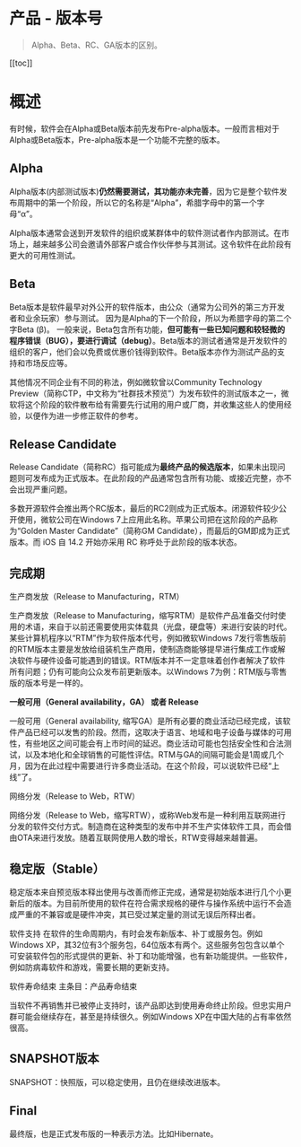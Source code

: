 # 产品 - 版本号

> Alpha、Beta、RC、GA版本的区别。

[[toc]]

# 概述

有时候，软件会在Alpha或Beta版本前先发布Pre-alpha版本。一般而言相对于Alpha或Beta版本，Pre-alpha版本是一个功能不完整的版本。

## Alpha

Alpha版本(内部测试版本)**仍然需要测试，其功能亦未完善**，因为它是整个软件发布周期中的第一个阶段，所以它的名称是“Alpha”，希腊字母中的第一个字母“α”。

Alpha版本通常会送到开发软件的组织或某群体中的软件测试者作内部测试。在市场上，越来越多公司会邀请外部客户或合作伙伴参与其测试。这令软件在此阶段有更大的可用性测试。

## Beta

Beta版本是软件最早对外公开的软件版本，由公众（通常为公司外的第三方开发者和业余玩家）参与测试。 因为是Alpha的下一个阶段，所以为希腊字母的第二个字Beta (β)。 一般来说，Beta包含所有功能，**但可能有一些已知问题和较轻微的程序错误（BUG），要进行调试（debug）**。Beta版本的测试者通常是开发软件的组织的客户，他们会以免费或优惠价钱得到软件。Beta版本亦作为测试产品的支持和市场反应等。

其他情况不同企业有不同的称法，例如微软曾以Community Technology Preview（简称CTP，中文称为“社群技术预览”）为发布软件的测试版本之一，微软将这个阶段的软件散布给有需要先行试用的用户或厂商，并收集这些人的使用经验，以便作为进一步修正软件的参考。

## Release Candidate

Release Candidate（简称RC）指可能成为**最终产品的候选版本**，如果未出现问题则可发布成为正式版本。在此阶段的产品通常包含所有功能、或接近完整，亦不会出现严重问题。

多数开源软件会推出两个RC版本，最后的RC2则成为正式版本。闭源软件较少公开使用，微软公司在Windows 7上应用此名称。苹果公司把在这阶段的产品称为“Golden Master Candidate”（简称GM Candidate），而最后的GM即成为正式版本。而 iOS 自 14.2 开始亦采用 RC 称呼处于此阶段的版本状态。

## 完成期

生产商发放（Release to Manufacturing，RTM）

生产商发放（Release to Manufacturing，缩写RTM）是软件产品准备交付时使用的术语，来自于以前还需要使用实体载具（光盘，硬盘等）来进行安装的时代。某些计算机程序以“RTM”作为软件版本代号，例如微软Windows 7发行零售版前的RTM版本主要是发放给组装机生产商用，使制造商能够提早进行集成工作或解决软件与硬件设备可能遇到的错误。RTM版本并不一定意味着创作者解决了软件所有问题；仍有可能向公众发布前更新版本。以Windows 7为例：RTM版与零售版的版本号是一样的。

**一般可用（General availability，GA） 或者 Release**

一般可用（General availability, 缩写GA）是所有必要的商业活动已经完成，该软件产品已经可以发售的阶段。然而，这取决于语言、地域和电子设备与媒体的可用性，有些地区之间可能会有上市时间的延迟。商业活动可能也包括安全性和合法测试，以及本地化和全球销售的可能性评估。RTM与GA的间隔可能会是1周或几个月，因为在此过程中需要进行许多商业活动。在这个阶段，可以说软件已经“上线”了。

网络分发（Release to Web，RTW）

网络分发（Release to Web，缩写RTW），或称Web发布是一种利用互联网进行分发的软件交付方式。制造商在这种类型的发布中并不生产实体软件工具，而会借由OTA来进行发放。随着互联网使用人数的增长，RTW变得越来越普遍。

## 稳定版（Stable）

稳定版本来自预览版本释出使用与改善而修正完成，通常是初始版本进行几个小更新后的版本。为目前所使用的软件在符合需求规格的硬件与操作系统中运行不会造成严重的不兼容或是硬件冲突，其已受过某定量的测试无误后所释出者。

软件支持
在软件的生命周期内，有时会发布新版本、补丁或服务包。例如Windows XP，其32位有3个服务包，64位版本有两个。这些服务包包含以单个可安装软件包的形式提供的更新、补丁和功能增强，也有新功能提供。一些软件，例如防病毒软件和游戏，需要长期的更新支持。

软件寿命结束
主条目：产品寿命结束

当软件不再销售并已被停止支持时，该产品即达到使用寿命终止阶段。但忠实用户群可能会继续存在，甚至是持续很久。例如Windows XP在中国大陆的占有率依然很高。

## SNAPSHOT版本

SNAPSHOT：快照版，可以稳定使用，且仍在继续改进版本。

## Final

最终版，也是正式发布版的一种表示方法。比如Hibernate。

